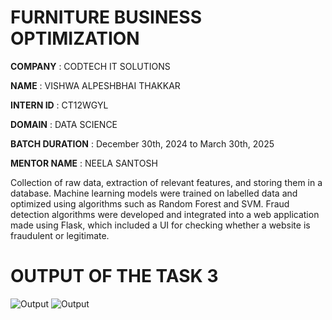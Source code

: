 # FURNITURE BUSINESS OPTIMIZATION

**COMPANY** : CODTECH IT SOLUTIONS

**NAME** : VISHWA ALPESHBHAI THAKKAR

**INTERN ID** : CT12WGYL

**DOMAIN** : DATA SCIENCE

**BATCH DURATION** :  December 30th, 2024 to March 30th, 2025

**MENTOR NAME** : NEELA SANTOSH

Collection of raw data, extraction of relevant features, and storing them in a database. Machine learning models were trained on labelled data and optimized using algorithms such as 
Random Forest and SVM. Fraud detection algorithms were developed and integrated into a web application made using Flask, which included a UI for checking whether a website is fraudulent or legitimate.

# OUTPUT OF THE TASK 3
![Output](https://github.com/user-attachments/assets/ba2fbde6-d418-4ab2-bbfa-d9d53d4e8f3c)
![Output](https://github.com/user-attachments/assets/bcbb4cc3-55a6-40a6-90ee-9aa8bdc64cb0)
